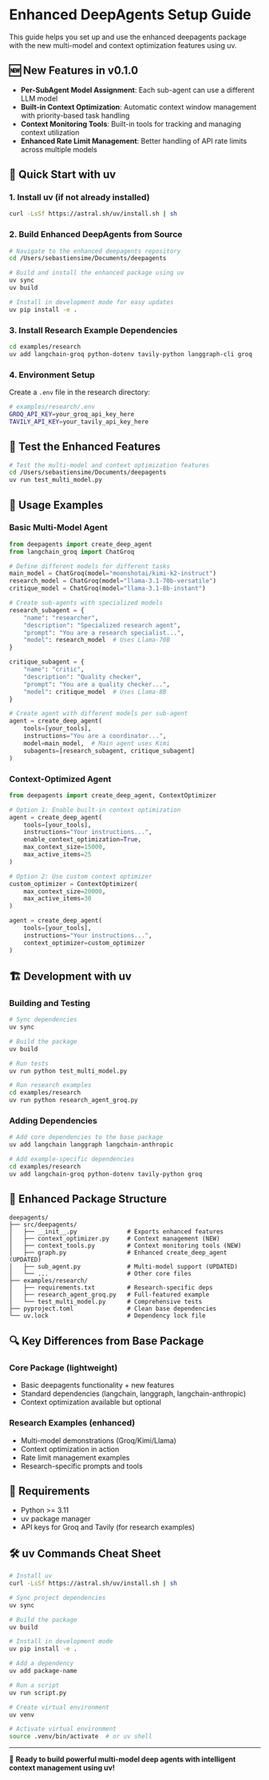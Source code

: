 # Enhanced DeepAgents Setup Guide

This guide helps you set up and use the enhanced deepagents package with the new multi-model and context optimization features using uv.

## 🆕 New Features in v0.1.0

- **Per-SubAgent Model Assignment**: Each sub-agent can use a different LLM model
- **Built-in Context Optimization**: Automatic context window management with priority-based task handling
- **Context Monitoring Tools**: Built-in tools for tracking and managing context utilization
- **Enhanced Rate Limit Management**: Better handling of API rate limits across multiple models

## 🚀 Quick Start with uv

### 1. Install uv (if not already installed)

```bash
curl -LsSf https://astral.sh/uv/install.sh | sh
```

### 2. Build Enhanced DeepAgents from Source

```bash
# Navigate to the enhanced deepagents repository
cd /Users/sebastiensime/Documents/deepagents

# Build and install the enhanced package using uv
uv sync
uv build

# Install in development mode for easy updates
uv pip install -e .
```

### 3. Install Research Example Dependencies

```bash
cd examples/research
uv add langchain-groq python-dotenv tavily-python langgraph-cli groq
```

### 4. Environment Setup

Create a `.env` file in the research directory:

```bash
# examples/research/.env
GROQ_API_KEY=your_groq_api_key_here
TAVILY_API_KEY=your_tavily_api_key_here
```

## 🧪 Test the Enhanced Features

```bash
# Test the multi-model and context optimization features
cd /Users/sebastiensime/Documents/deepagents
uv run test_multi_model.py
```

## 🔧 Usage Examples

### Basic Multi-Model Agent

```python
from deepagents import create_deep_agent
from langchain_groq import ChatGroq

# Define different models for different tasks
main_model = ChatGroq(model="moonshotai/kimi-k2-instruct")
research_model = ChatGroq(model="llama-3.1-70b-versatile") 
critique_model = ChatGroq(model="llama-3.1-8b-instant")

# Create sub-agents with specialized models
research_subagent = {
    "name": "researcher",
    "description": "Specialized research agent",
    "prompt": "You are a research specialist...",
    "model": research_model  # Uses Llama-70B
}

critique_subagent = {
    "name": "critic", 
    "description": "Quality checker",
    "prompt": "You are a quality checker...",
    "model": critique_model  # Uses Llama-8B
}

# Create agent with different models per sub-agent
agent = create_deep_agent(
    tools=[your_tools],
    instructions="You are a coordinator...",
    model=main_model,  # Main agent uses Kimi
    subagents=[research_subagent, critique_subagent]
)
```

### Context-Optimized Agent

```python
from deepagents import create_deep_agent, ContextOptimizer

# Option 1: Enable built-in context optimization
agent = create_deep_agent(
    tools=[your_tools],
    instructions="Your instructions...",
    enable_context_optimization=True,
    max_context_size=15000,
    max_active_items=25
)

# Option 2: Use custom context optimizer
custom_optimizer = ContextOptimizer(
    max_context_size=20000, 
    max_active_items=30
)

agent = create_deep_agent(
    tools=[your_tools],
    instructions="Your instructions...",
    context_optimizer=custom_optimizer
)
```

## 🏗️ Development with uv

### Building and Testing

```bash
# Sync dependencies
uv sync

# Build the package
uv build

# Run tests
uv run python test_multi_model.py

# Run research examples
cd examples/research
uv run python research_agent_groq.py
```

### Adding Dependencies

```bash
# Add core dependencies to the base package
uv add langchain langgraph langchain-anthropic

# Add example-specific dependencies
cd examples/research
uv add langchain-groq python-dotenv tavily-python groq
```

## 📁 Enhanced Package Structure

```
deepagents/
├── src/deepagents/
│   ├── __init__.py              # Exports enhanced features
│   ├── context_optimizer.py     # Context management (NEW)
│   ├── context_tools.py         # Context monitoring tools (NEW)
│   ├── graph.py                 # Enhanced create_deep_agent (UPDATED)
│   ├── sub_agent.py             # Multi-model support (UPDATED)
│   └── ...                      # Other core files
├── examples/research/
│   ├── requirements.txt         # Research-specific deps
│   ├── research_agent_groq.py   # Full-featured example
│   └── test_multi_model.py      # Comprehensive tests
├── pyproject.toml               # Clean base dependencies
└── uv.lock                      # Dependency lock file
```

## 🔍 Key Differences from Base Package

### Core Package (lightweight)
- Basic deepagents functionality + new features
- Standard dependencies (langchain, langgraph, langchain-anthropic)
- Context optimization available but optional

### Research Examples (enhanced)
- Multi-model demonstrations (Groq/Kimi/Llama)
- Context optimization in action
- Rate limit management examples
- Research-specific prompts and tools

## 🚨 Requirements

- Python >= 3.11
- uv package manager
- API keys for Groq and Tavily (for research examples)

## 🛠️ uv Commands Cheat Sheet

```bash
# Install uv
curl -LsSf https://astral.sh/uv/install.sh | sh

# Sync project dependencies
uv sync

# Build the package
uv build

# Install in development mode
uv pip install -e .

# Add a dependency
uv add package-name

# Run a script
uv run script.py

# Create virtual environment
uv venv

# Activate virtual environment
source .venv/bin/activate  # or uv shell
```

---

🎉 **Ready to build powerful multi-model deep agents with intelligent context management using uv!**
